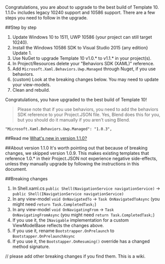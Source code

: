 Congratulations, you are about to upgrade to the best build of Template 10. 1.1.0+ includes legacy 10240 support and 10586 support. There are a few steps you need to follow in the upgrade. 

##Step by step

1. Update Windows 10 to 1511, UWP 10586 (your project can still target 10240).
1. Install the Windows 10586 SDK to Visual Studio 2015 {any edition} Update 1. 
1. Use NuGet to upgrade Template 10 v1.0.* to v1.1.* in your project(s).
1. In Project/Resources delete your "Behaviors SDK (XAML)" reference.
1. Add `Microsoft.Xaml.Behaviors.Uwp.Managed` through Nuget, if you use behaviors.
1. (custom) Look at the breaking changes below. You may need to update your view-models.
1. Clean and rebuild.

Congratulations, you have upgraded to the best build of Template 10! 

> Please note that if you use behaviors, you need to add the behaviors SDK reference to your Project.JSON file. Yes, Blend does this for you, but you should do it manually if you aren't using Blend. 

````
"Microsoft.Xaml.Behaviors.Uwp.Managed": "1.0.3",
````

##Read me
[What's new in version 1.1.0?](https://github.com/Windows-XAML/Template10/issues?q=milestone%3A%22NuGet+Library+v1.0.9%22+is%3Aclosed)

##About version 1.1.0
It's worth pointing out that because of breaking changes, we skipped version 1.0.9. This makes existing templates that reference 1.0.* in their Project.JSON not experience negative side-effects, unless they manually upgrade by following the instructions in this document.

##Breaking changes
1. In Shell.xaml.cs `public Shell(NavigationService navigationService)` -> `public Shell(INavigationService navigationService)`
1. In any view-model `void OnNavigatedTo` -> `Task OnNavigatedToAsync` (you might need `return Task.CompletedTask;`)
1. In any view-model `void OnNavigatingFrom` -> `Task OnNavigatingFromAsync` (you might need `return Task.CompletedTask;`)
1. If you use it, the `INavigable` implementation for a custom ViewModelBase reflects the changes above. 
1. If you use it, rename `Bootstrapper.OnPrelaunch` to `Bootstapper.OnPrelaunchAsync`
1. If you use it, the `Bootstapper.OnResuming()` override has a changed method signature.

// please add other breaking changes if you find them. This is a wiki.